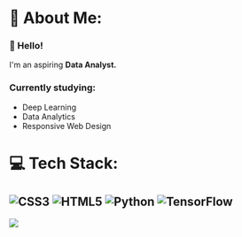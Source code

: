 # 💫 About Me:
### 👋 Hello! 
I'm an aspiring <b>Data Analyst.</b>
### Currently studying: 
<ul>
	<li>Deep Learning</li>
	<li>Data Analytics</li>
	<li>Responsive Web Design</li>
</ul>

# 💻 Tech Stack:
![CSS3](https://img.shields.io/badge/css3-%231572B6.svg?style=for-the-badge&logo=css3&logoColor=white) ![HTML5](https://img.shields.io/badge/html5-%23E34F26.svg?style=for-the-badge&logo=html5&logoColor=white) ![Python](https://img.shields.io/badge/python-3670A0?style=for-the-badge&logo=python&logoColor=ffdd54) ![TensorFlow](https://img.shields.io/badge/TensorFlow-%23FF6F00.svg?style=for-the-badge&logo=TensorFlow&logoColor=white)
---
[![](https://visitcount.itsvg.in/api?id=neeeal&icon=0&color=0)](https://visitcount.itsvg.in)

<!-- Proudly created with GPRM ( https://gprm.itsvg.in ) -->